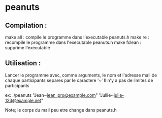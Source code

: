 # peanuts

## Compilation : 

make all : compile le programme dans l'executable peanuts.h
make re : recompile le programme dans l'executable peanuts.h
make fclean : supprime l'executable

## Utilisation : 

Lancer le programme avec, comme arguments, le nom et l'adresse mail de chaque participants separes par le caractere '\~'
Il n'y a pas de limites de participants

ex: ./peanuts "Jean\~jean_pro@example.com" "Jullie\~julie-123@example.net"

Note; le corps du mail peu etre change dans peanuts.h

